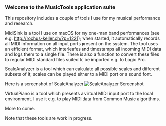 ### Welcome to the MusicTools application suite

This repository includes a couple of tools I use for my musical performance and research.

MidiSink is a tool I use on macOS for my one-man band performances (see e.g. http://rochus-keller.ch/?p=1221); when started, it automatically records all MIDI information on all input ports present on the system. The tool uses an efficient format, which interleafes and timestamps all incoming MIDI data and logs them to a single file. There is also a function to convert these files to regular MIDI standard files suited to be imported e.g. to Logic Pro.

ScaleAnalyzer is a tool which can calculate all possible scales and different subsets of it; scales can be played either to a MIDI port or a sound font.

Here is a screenshot of ScaleAnalyzer
![ScaleAnalyzer Screenshot](http://software.rochus-keller.ch/scaleanalyzer-screenshot.png)

VirtualPiano is a tool which presents a virtual MIDI input port to the local environment. I use it e.g. to play MIDI data from Common Music algorithms.

More to come.

Note that these tools are work in progress.
